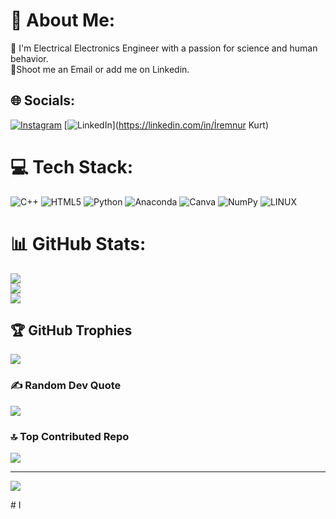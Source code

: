 # 💫 About Me:
🔭 I'm Electrical Electronics Engineer with a passion for science and human behavior.<br>💬Shoot me an Email or add me on Linkedin.<br>


## 🌐 Socials:
[![Instagram](https://img.shields.io/badge/Instagram-%23E4405F.svg?logo=Instagram&logoColor=white)](https://instagram.com/iremnurkurrrt) [![LinkedIn](https://img.shields.io/badge/LinkedIn-%230077B5.svg?logo=linkedin&logoColor=white)](https://linkedin.com/in/İremnur Kurt) 

# 💻 Tech Stack:
![C++](https://img.shields.io/badge/c++-%2300599C.svg?style=for-the-badge&logo=c%2B%2B&logoColor=white) ![HTML5](https://img.shields.io/badge/html5-%23E34F26.svg?style=for-the-badge&logo=html5&logoColor=white) ![Python](https://img.shields.io/badge/python-3670A0?style=for-the-badge&logo=python&logoColor=ffdd54) ![Anaconda](https://img.shields.io/badge/Anaconda-%2344A833.svg?style=for-the-badge&logo=anaconda&logoColor=white) ![Canva](https://img.shields.io/badge/Canva-%2300C4CC.svg?style=for-the-badge&logo=Canva&logoColor=white) ![NumPy](https://img.shields.io/badge/numpy-%23013243.svg?style=for-the-badge&logo=numpy&logoColor=white) ![LINUX](https://img.shields.io/badge/Linux-FCC624?style=for-the-badge&logo=linux&logoColor=black)
# 📊 GitHub Stats:
![](https://github-readme-stats.vercel.app/api?username=iremnurkurt&theme=midnight-purple&hide_border=false&include_all_commits=true&count_private=true)<br/>
![](https://github-readme-streak-stats.herokuapp.com/?user=iremnurkurt&theme=midnight-purple&hide_border=false)<br/>
![](https://github-readme-stats.vercel.app/api/top-langs/?username=iremnurkurt&theme=midnight-purple&hide_border=false&include_all_commits=true&count_private=true&layout=compact)

## 🏆 GitHub Trophies
![](https://github-profile-trophy.vercel.app/?username=iremnurkurt&theme=radical&no-frame=false&no-bg=true&margin-w=4)

### ✍️ Random Dev Quote
![](https://quotes-github-readme.vercel.app/api?type=vetical&theme=radical)

### 🔝 Top Contributed Repo
![](https://github-contributor-stats.vercel.app/api?username=iremnurkurt&limit=5&theme=dark&combine_all_yearly_contributions=true)

---
[![](https://visitcount.itsvg.in/api?id=iremnurkurt&icon=0&color=0)](https://visitcount.itsvg.in)

<!-- Proudly created with GPRM ( https://gprm.itsvg.in ) --># I
